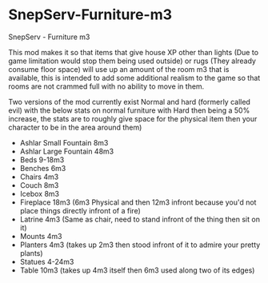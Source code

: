 # SnepServ-Furniture-m3
SnepServ - Furniture m3

This mod makes it so that items that give house XP other than lights (Due to game limitation would stop them being used outside) or rugs (They already consume floor space) will use up an amount of the room m3 that is available, this is intended to add some additional realism to the game so that rooms are not crammed full with no ability to move in them.

Two versions of the mod currently exist Normal and hard (formerly called evil) with the below stats on normal furniture with Hard then being a 50% increase, the stats are to roughly give space for the physical item then your character to be in the area around them)

- Ashlar Small Fountain 8m3
- Ashlar Large Fountain 48m3
- Beds 9-18m3
- Benches 6m3
- Chairs 4m3
- Couch 8m3
- Icebox 8m3
- Fireplace 18m3 (6m3 Physical and then 12m3 infront because you'd not place things directly infront of a fire)
- Latrine 4m3 (Same as chair, need to stand infront of the thing then sit on it)
- Mounts 4m3
- Planters 4m3 (takes up 2m3 then stood infront of it to admire your pretty plants)
- Statues 4-24m3
- Table 10m3 (takes up 4m3 itself then 6m3 used along two of its edges)
